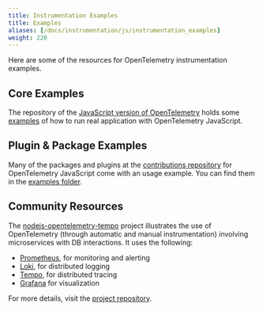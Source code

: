 ```yaml
---
title: Instrumentation Examples
title: Examples
aliases: [/docs/instrumentation/js/instrumentation_examples]
weight: 220
---
```


Here are some of the resources for OpenTelemetry instrumentation examples.

## Core Examples

The repository of the [JavaScript version of OpenTelemetry][repo] holds some
[examples][] of how to run real application with OpenTelemetry JavaScript.

[repo]: https://github.com/open-telemetry/opentelemetry-js
[examples]:
  https://github.com/open-telemetry/opentelemetry-js/tree/main/examples

## Plugin & Package Examples

Many of the packages and plugins at the [contributions repository][] for
OpenTelemetry JavaScript come with an usage example. You can find them in the
[examples folder][].

[contributions repository]:
  https://github.com/open-telemetry/opentelemetry-js-contrib
[examples folder]:
  https://github.com/open-telemetry/opentelemetry-js-contrib/tree/main/examples

## Community Resources

The [nodejs-opentelemetry-tempo][tempo] project illustrates the use of
OpenTelemetry (through automatic and manual instrumentation) involving
microservices with DB interactions. It uses the following:

- [Prometheus](https://prometheus.io), for monitoring and alerting
- [Loki](https://grafana.com/oss/loki/), for distributed logging
- [Tempo](https://grafana.com/oss/tempo/), for distributed tracing
- [Grafana](https://grafana.com/grafana/) for visualization

For more details, visit the [project repository][tempo].

[tempo]: https://github.com/mnadeem/nodejs-opentelemetry-tempo
